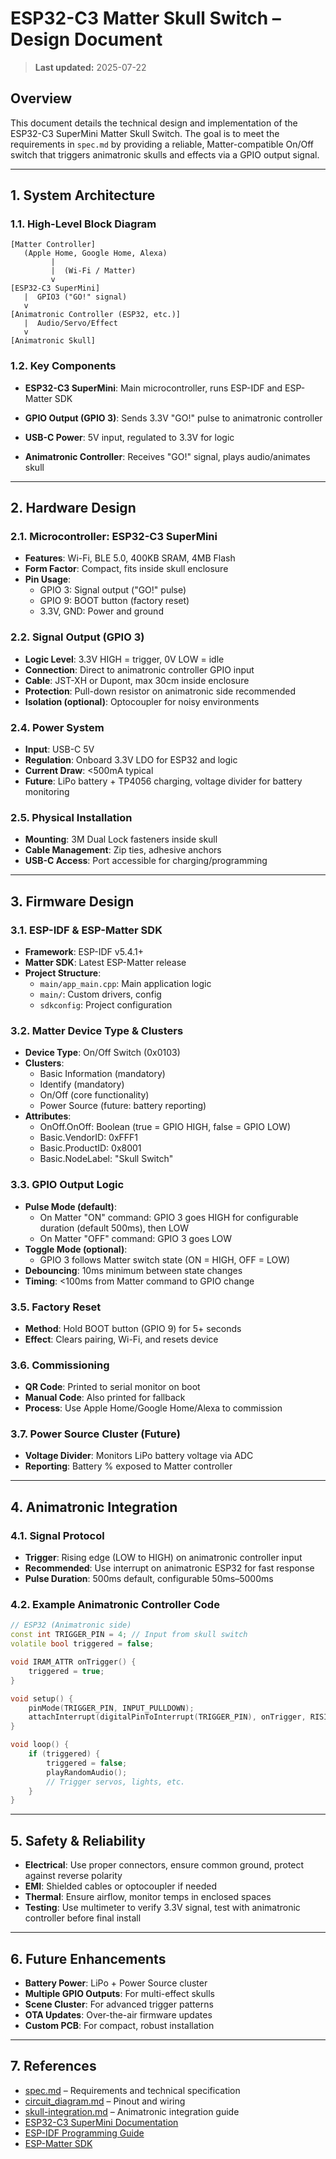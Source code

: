 # ESP32-C3 Matter Skull Switch – Design Document

> **Last updated:** 2025-07-22

## Overview
This document details the technical design and implementation of the ESP32-C3 SuperMini Matter Skull Switch. The goal is to meet the requirements in `spec.md` by providing a reliable, Matter-compatible On/Off switch that triggers animatronic skulls and effects via a GPIO output signal.

---

## 1. System Architecture

### 1.1. High-Level Block Diagram
```
[Matter Controller]
   (Apple Home, Google Home, Alexa)
         |
         |  (Wi-Fi / Matter)
         v
[ESP32-C3 SuperMini]
   |  GPIO3 ("GO!" signal)
   v
[Animatronic Controller (ESP32, etc.)]
   |  Audio/Servo/Effect
   v
[Animatronic Skull]
```

### 1.2. Key Components
- **ESP32-C3 SuperMini**: Main microcontroller, runs ESP-IDF and ESP-Matter SDK
- **GPIO Output (GPIO 3)**: Sends 3.3V "GO!" pulse to animatronic controller

- **USB-C Power**: 5V input, regulated to 3.3V for logic
- **Animatronic Controller**: Receives "GO!" signal, plays audio/animates skull

---

## 2. Hardware Design

### 2.1. Microcontroller: ESP32-C3 SuperMini
- **Features**: Wi-Fi, BLE 5.0, 400KB SRAM, 4MB Flash
- **Form Factor**: Compact, fits inside skull enclosure
- **Pin Usage**:
  - GPIO 3: Signal output ("GO!" pulse)
  - GPIO 9: BOOT button (factory reset)
  - 3.3V, GND: Power and ground

### 2.2. Signal Output (GPIO 3)
- **Logic Level**: 3.3V HIGH = trigger, 0V LOW = idle
- **Connection**: Direct to animatronic controller GPIO input
- **Cable**: JST-XH or Dupont, max 30cm inside enclosure
- **Protection**: Pull-down resistor on animatronic side recommended
- **Isolation (optional)**: Optocoupler for noisy environments



### 2.4. Power System
- **Input**: USB-C 5V
- **Regulation**: Onboard 3.3V LDO for ESP32 and logic
- **Current Draw**: <500mA typical
- **Future**: LiPo battery + TP4056 charging, voltage divider for battery monitoring

### 2.5. Physical Installation
- **Mounting**: 3M Dual Lock fasteners inside skull
- **Cable Management**: Zip ties, adhesive anchors
- **USB-C Access**: Port accessible for charging/programming


---

## 3. Firmware Design

### 3.1. ESP-IDF & ESP-Matter SDK
- **Framework**: ESP-IDF v5.4.1+
- **Matter SDK**: Latest ESP-Matter release
- **Project Structure**:
  - `main/app_main.cpp`: Main application logic
  - `main/`: Custom drivers, config
  - `sdkconfig`: Project configuration

### 3.2. Matter Device Type & Clusters
- **Device Type**: On/Off Switch (0x0103)
- **Clusters**:
  - Basic Information (mandatory)
  - Identify (mandatory)
  - On/Off (core functionality)
  - Power Source (future: battery reporting)
- **Attributes**:
  - OnOff.OnOff: Boolean (true = GPIO HIGH, false = GPIO LOW)
  - Basic.VendorID: 0xFFF1
  - Basic.ProductID: 0x8001
  - Basic.NodeLabel: "Skull Switch"

### 3.3. GPIO Output Logic
- **Pulse Mode (default)**:
  - On Matter "ON" command: GPIO 3 goes HIGH for configurable duration (default 500ms), then LOW
  - On Matter "OFF" command: GPIO 3 goes LOW
- **Toggle Mode (optional)**:
  - GPIO 3 follows Matter switch state (ON = HIGH, OFF = LOW)
- **Debouncing**: 10ms minimum between state changes
- **Timing**: <100ms from Matter command to GPIO change



### 3.5. Factory Reset
- **Method**: Hold BOOT button (GPIO 9) for 5+ seconds
- **Effect**: Clears pairing, Wi-Fi, and resets device

### 3.6. Commissioning
- **QR Code**: Printed to serial monitor on boot
- **Manual Code**: Also printed for fallback
- **Process**: Use Apple Home/Google Home/Alexa to commission

### 3.7. Power Source Cluster (Future)
- **Voltage Divider**: Monitors LiPo battery voltage via ADC
- **Reporting**: Battery % exposed to Matter controller

---

## 4. Animatronic Integration

### 4.1. Signal Protocol
- **Trigger**: Rising edge (LOW to HIGH) on animatronic controller input
- **Recommended**: Use interrupt on animatronic ESP32 for fast response
- **Pulse Duration**: 500ms default, configurable 50ms–5000ms

### 4.2. Example Animatronic Controller Code
```cpp
// ESP32 (Animatronic side)
const int TRIGGER_PIN = 4; // Input from skull switch
volatile bool triggered = false;

void IRAM_ATTR onTrigger() {
    triggered = true;
}

void setup() {
    pinMode(TRIGGER_PIN, INPUT_PULLDOWN);
    attachInterrupt(digitalPinToInterrupt(TRIGGER_PIN), onTrigger, RISING);
}

void loop() {
    if (triggered) {
        triggered = false;
        playRandomAudio();
        // Trigger servos, lights, etc.
    }
}
```

---

## 5. Safety & Reliability
- **Electrical**: Use proper connectors, ensure common ground, protect against reverse polarity
- **EMI**: Shielded cables or optocoupler if needed
- **Thermal**: Ensure airflow, monitor temps in enclosed spaces
- **Testing**: Use multimeter to verify 3.3V signal, test with animatronic controller before final install

---

## 6. Future Enhancements
- **Battery Power**: LiPo + Power Source cluster
- **Multiple GPIO Outputs**: For multi-effect skulls
- **Scene Cluster**: For advanced trigger patterns
- **OTA Updates**: Over-the-air firmware updates
- **Custom PCB**: For compact, robust installation

---

## 7. References
- [spec.md](./spec.md) – Requirements and technical specification
- [circuit_diagram.md](./circuit_diagram.md) – Pinout and wiring
- [skull-integration.md](./skull-integration.md) – Animatronic integration guide
- [ESP32-C3 SuperMini Documentation](https://github.com/sidharthmohannair/Tutorial-ESP32-C3-Super-Mini)
- [ESP-IDF Programming Guide](https://docs.espressif.com/projects/esp-idf/en/latest/esp32c3/index.html)
- [ESP-Matter SDK](https://github.com/espressif/esp-matter) 